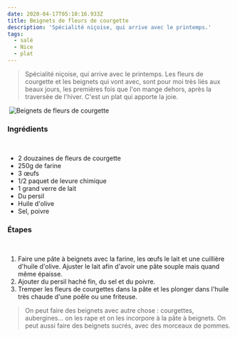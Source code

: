 ```yaml
---
date: 2020-04-17T05:10:16.933Z
title: Beignets de fleurs de courgette
description: 'Spécialité niçoise, qui arrive avec le printemps.'
tags:
  - salé
  - Nice
  - plat
---
```


> Spécialité niçoise, qui arrive avec le printemps. Les fleurs de courgette et les beignets qui vont avec, sont pour moi très liés aux beaux jours, les premières fois que l'on mange dehors, après la traversée de l'hiver. C'est un plat qui apporte la joie.


﻿
![Beignets de fleurs de courgette](/assets/beignets-fleur-courgette.jpg "Beignets de fleurs de courgette")
﻿
### Ingrédients
﻿
- 2 douzaines de fleurs de courgette
- 250g de farine
- 3 œufs
- 1/2 paquet de levure chimique
- 1 grand verre de lait
- Du persil
- Huile d'olive
- Sel, poivre
﻿
### Étapes
﻿
1. Faire une pâte à beignets avec la farine, les œufs le lait et une cuillière d'huile d'olive. Ajuster le lait afin d'avoir une pâte souple mais quand même épaisse.
2. Ajouter du persil haché fin, du sel et du poivre.
3. Tremper les fleurs de courgettes dans la pâte et les plonger dans l'huile très chaude d'une poêle ou une friteuse.

> On peut faire des beignets avec autre chose : courgettes, aubergines... on les rape et on les incorpore à la pâte à beignets.
> On peut aussi faire des beignets sucrés, avec des morceaux de pommes.
